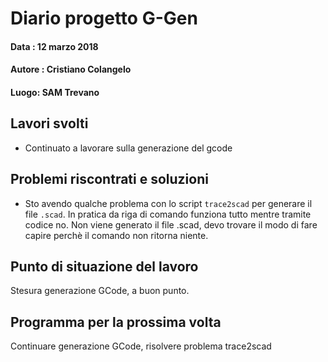 # Diario progetto G-Gen

#### Data : 12 marzo 2018

#### Autore : Cristiano Colangelo

#### Luogo: SAM Trevano

## Lavori svolti

- Continuato a lavorare sulla generazione del gcode


## Problemi riscontrati e soluzioni

- Sto avendo qualche problema con lo script `trace2scad` per generare il file `.scad`. In pratica da riga di comando funziona tutto mentre tramite codice no. Non viene generato il file .scad, devo trovare il modo di fare capire perchè il comando non ritorna niente.

## Punto di situazione del lavoro

Stesura generazione GCode, a buon punto.

## Programma per la prossima volta

Continuare generazione GCode, risolvere problema trace2scad